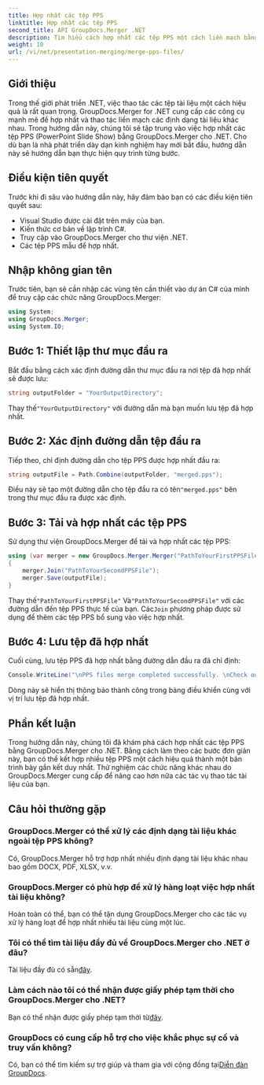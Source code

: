 ```yaml
---
title: Hợp nhất các tệp PPS
linktitle: Hợp nhất các tệp PPS
second_title: API GroupDocs.Merger .NET
description: Tìm hiểu cách hợp nhất các tệp PPS một cách liền mạch bằng GroupDocs.Merger cho .NET. Hướng dẫn từng bước với các ví dụ về mã. Nâng cao kỹ năng thao tác tài liệu của bạn.
weight: 10
url: /vi/net/presentation-merging/merge-pps-files/
---
```

## Giới thiệu
Trong thế giới phát triển .NET, việc thao tác các tệp tài liệu một cách hiệu quả là rất quan trọng. GroupDocs.Merger for .NET cung cấp các công cụ mạnh mẽ để hợp nhất và thao tác liền mạch các định dạng tài liệu khác nhau. Trong hướng dẫn này, chúng tôi sẽ tập trung vào việc hợp nhất các tệp PPS (PowerPoint Slide Show) bằng GroupDocs.Merger cho .NET. Cho dù bạn là nhà phát triển dày dạn kinh nghiệm hay mới bắt đầu, hướng dẫn này sẽ hướng dẫn bạn thực hiện quy trình từng bước.
## Điều kiện tiên quyết
Trước khi đi sâu vào hướng dẫn này, hãy đảm bảo bạn có các điều kiện tiên quyết sau:
- Visual Studio được cài đặt trên máy của bạn.
- Kiến thức cơ bản về lập trình C#.
- Truy cập vào GroupDocs.Merger cho thư viện .NET.
- Các tệp PPS mẫu để hợp nhất.

## Nhập không gian tên
Trước tiên, bạn sẽ cần nhập các vùng tên cần thiết vào dự án C# của mình để truy cập các chức năng GroupDocs.Merger:
```csharp
using System; 
using GroupDocs.Merger;
using System.IO;
```
## Bước 1: Thiết lập thư mục đầu ra
Bắt đầu bằng cách xác định đường dẫn thư mục đầu ra nơi tệp đã hợp nhất sẽ được lưu:
```csharp
string outputFolder = "YourOutputDirectory";
```
 Thay thế`"YourOutputDirectory"` với đường dẫn mà bạn muốn lưu tệp đã hợp nhất.
## Bước 2: Xác định đường dẫn tệp đầu ra
Tiếp theo, chỉ định đường dẫn cho tệp PPS được hợp nhất đầu ra:
```csharp
string outputFile = Path.Combine(outputFolder, "merged.pps");
```
 Điều này sẽ tạo một đường dẫn cho tệp đầu ra có tên`"merged.pps"` bên trong thư mục đầu ra được xác định.
## Bước 3: Tải và hợp nhất các tệp PPS
Sử dụng thư viện GroupDocs.Merger để tải và hợp nhất các tệp PPS:
```csharp
using (var merger = new GroupDocs.Merger.Merger("PathToYourFirstPPSFile"))
{
    merger.Join("PathToYourSecondPPSFile");
    merger.Save(outputFile);
}
```
 Thay thế`"PathToYourFirstPPSFile"` Và`"PathToYourSecondPPSFile"` với các đường dẫn đến tệp PPS thực tế của bạn. Các`Join` phương pháp được sử dụng để thêm các tệp PPS bổ sung vào việc hợp nhất.
## Bước 4: Lưu tệp đã hợp nhất
Cuối cùng, lưu tệp PPS đã hợp nhất bằng đường dẫn đầu ra đã chỉ định:
```csharp
Console.WriteLine("\nPPS files merge completed successfully. \nCheck output in {0}", outputFolder);
```
Dòng này sẽ hiển thị thông báo thành công trong bảng điều khiển cùng với vị trí lưu tệp đã hợp nhất.

## Phần kết luận
Trong hướng dẫn này, chúng tôi đã khám phá cách hợp nhất các tệp PPS bằng GroupDocs.Merger cho .NET. Bằng cách làm theo các bước đơn giản này, bạn có thể kết hợp nhiều tệp PPS một cách hiệu quả thành một bản trình bày gắn kết duy nhất. Thử nghiệm các chức năng khác nhau do GroupDocs.Merger cung cấp để nâng cao hơn nữa các tác vụ thao tác tài liệu của bạn.

## Câu hỏi thường gặp
### GroupDocs.Merger có thể xử lý các định dạng tài liệu khác ngoài tệp PPS không?
Có, GroupDocs.Merger hỗ trợ hợp nhất nhiều định dạng tài liệu khác nhau bao gồm DOCX, PDF, XLSX, v.v.
### GroupDocs.Merger có phù hợp để xử lý hàng loạt việc hợp nhất tài liệu không?
Hoàn toàn có thể, bạn có thể tận dụng GroupDocs.Merger cho các tác vụ xử lý hàng loạt để hợp nhất nhiều tài liệu cùng một lúc.
### Tôi có thể tìm tài liệu đầy đủ về GroupDocs.Merger cho .NET ở đâu?
 Tài liệu đầy đủ có sẵn[đây](https://tutorials.groupdocs.com/merger/net/).
### Làm cách nào tôi có thể nhận được giấy phép tạm thời cho GroupDocs.Merger cho .NET?
 Bạn có thể nhận được giấy phép tạm thời từ[đây](https://purchase.groupdocs.com/temporary-license/).
### GroupDocs có cung cấp hỗ trợ cho việc khắc phục sự cố và truy vấn không?
Có, bạn có thể tìm kiếm sự trợ giúp và tham gia với cộng đồng tại[Diễn đàn GroupDocs](https://forum.groupdocs.com/c/merger/32).